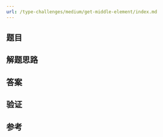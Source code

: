 ```yaml
---
url: /type-challenges/medium/get-middle-element/index.md
---
```

## 题目

## 解题思路

## 答案

## 验证

## 参考
